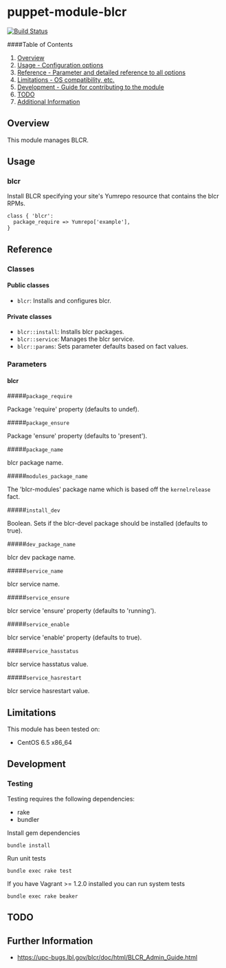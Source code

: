 # puppet-module-blcr

[![Build Status](https://travis-ci.org/treydock/puppet-module-blcr.png)](https://travis-ci.org/treydock/puppet-module-blcr)

####Table of Contents

1. [Overview](#overview)
2. [Usage - Configuration options](#usage)
3. [Reference - Parameter and detailed reference to all options](#reference)
4. [Limitations - OS compatibility, etc.](#limitations)
5. [Development - Guide for contributing to the module](#development)
6. [TODO](#todo)
7. [Additional Information](#additional-information)

## Overview

This module manages BLCR.

## Usage

### blcr

Install BLCR specifying your site's Yumrepo resource that contains the blcr RPMs.

    class { 'blcr':
      package_require => Yumrepo['example'],
    }

## Reference

### Classes

#### Public classes

* `blcr`: Installs and configures blcr.

#### Private classes

* `blcr::install`: Installs blcr packages.
* `blcr::service`: Manages the blcr service.
* `blcr::params`: Sets parameter defaults based on fact values.

### Parameters

#### blcr

#####`package_require`

Package 'require' property (defaults to undef).

#####`package_ensure`

Package 'ensure' property (defaults to 'present').

#####`package_name`

blcr package name.

#####`modules_package_name`

The 'blcr-modules' package name which is based off the `kernelrelease` fact.

#####`install_dev`

Boolean.  Sets if the blcr-devel package should be installed (defaults to true).

#####`dev_package_name`

blcr dev package name.

#####`service_name`

blcr service name.

#####`service_ensure`

blcr service 'ensure' property (defaults to 'running').

#####`service_enable`

blcr service 'enable' property (defaults to true).

#####`service_hasstatus`

blcr service hasstatus value.

#####`service_hasrestart`

blcr service hasrestart value.

## Limitations

This module has been tested on:

* CentOS 6.5 x86_64

## Development

### Testing

Testing requires the following dependencies:

* rake
* bundler

Install gem dependencies

    bundle install

Run unit tests

    bundle exec rake test

If you have Vagrant >= 1.2.0 installed you can run system tests

    bundle exec rake beaker

## TODO

## Further Information

* https://upc-bugs.lbl.gov/blcr/doc/html/BLCR_Admin_Guide.html
